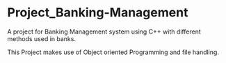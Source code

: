 # Project_Banking-Management
A project for Banking Management system using C++ with different methods used in banks.

This Project makes use of Object oriented Programming and file handling.
